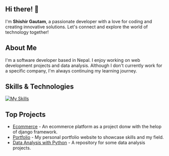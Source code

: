 ## Hi there! 👋

I'm **Shishir Gautam**, a passionate developer with a love for coding and creating innovative solutions. Let's connect and explore the world of technology together!

## About Me

I'm a software developer based in Nepal. I enjoy working on web development projects and data analysis. Although I don't currently work for a specific company, I'm always continuing my learning journey.

## Skills & Technologies

[![My Skills](https://skillicons.dev/icons?i=html,css,django,mysql,vscode&perline=8)](https://skillicons.dev)

## Top Projects

- [Ecommerce](https://github.com/ShishirGTM32/Ecommerce) - An ecommerce platform as a project donw with the helop of django framework.
- [Portfolio](https://github.com/ShishirGTM32/Portfolio) - My personal portfolio website to showcase skills and my field.
- [Data Analysis with Python](https://github.com/ShishirGTM32/Data-Analaysis-w-Python) - A repository for some data analysis projects. 

